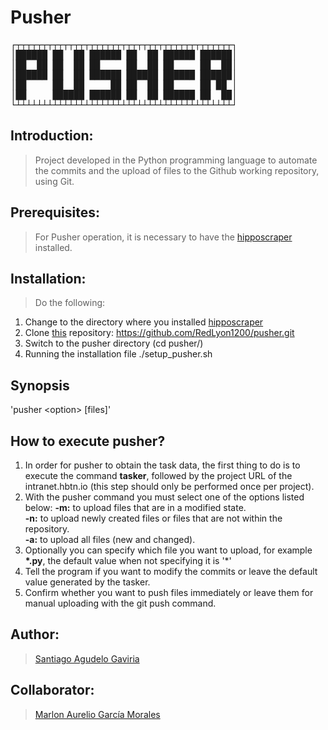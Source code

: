 # Pusher

<pre>
┌┬┬┬┬┬┬┬┬┬┬┬┬┬┬┬┬┬┬┬┬┬┬┬┬┬┬┬┬┬┬┬┬┬┬┬┬┬┬┬┬┬┐
│██████ ██  ██ ██████ ██  ██ ██████ ██████│
│██  ██ ██  ██ ██     ██  ██ ██     ██  ██│
│██████ ██  ██ ██████ ██████ ██████ ██████│
│██     ██  ██     ██ ██  ██ ██     ██ ██ │
│██     ██████ ██████ ██  ██ ██████ ██  ██│
└┴┴┴┴┴┴┴┴┴┴┴┴┴┴┴┴┴┴┴┴┴┴┴┴┴┴┴┴┴┴┴┴┴┴┴┴┴┴┴┴┴┘
</pre>


## Introduction:

> Project developed in the Python programming language to automate the commits and the upload of files to the Github working repository, using Git.

## Prerequisites:

> For Pusher operation, it is necessary to have the [hipposcraper](https://github.com/kai-dg/hipposcraper.git) installed.

## Installation:

> Do the following:
1. Change to the directory where you installed [hipposcraper](https://github.com/kai-dg/hipposcraper.git)
2. Clone [this](https://github.com/RedLyon1200/pusher.git) repository: https://github.com/RedLyon1200/pusher.git
3. Switch to the pusher directory (cd pusher/)
4. Running the installation file ./setup_pusher.sh

## Synopsis

'pusher \<option\> [files]'

## How to execute pusher?  

1. In order for pusher to obtain the task data, the first thing to do is to execute the command __tasker__, followed by the project URL of the intranet.hbtn.io (this step should only be performed once per project).
2. With the pusher command you must select one of the options listed below:
__-m:__ to upload files that are in a modified state.  
__-n:__ to upload newly created files or files that are not within the repository.  
__-a:__ to upload all files (new and changed). 
3. Optionally you can specify which file you want to upload, for example __*.py__, the default value when not specifying it is '*'
4. Tell the program if you want to modify the commits or leave the default value generated by the tasker.
5. Confirm whether you want to push files immediately or leave them for manual uploading with the git push command.


## Author:
> [Santiago Agudelo Gaviria](https://github.com/RedLyon1200)


## Collaborator:
> [Marlon Aurelio García Morales](https://github.com/clasesucatmarlon)



